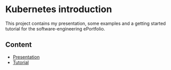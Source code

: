 # Kubernetes introduction

This project contains my presentation, some examples and a getting started tutorial for the software-engineering ePortfolio.

## Content

* [Presentation]()
* [Tutorial]()  
